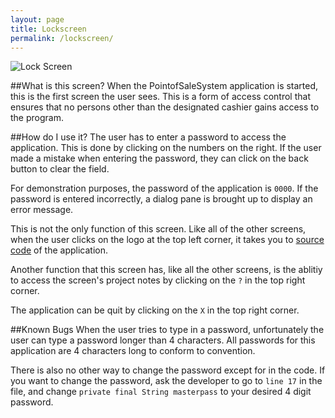 ```yaml
---
layout: page
title: Lockscreen
permalink: /lockscreen/
---
```

![Lock Screen](http://i.imgur.com/Zn0Vco1.png)

##What is this screen?
When the PointofSaleSystem application is started, this is the first screen the user sees. This is a form of access control that ensures that no persons other than the designated cashier gains access to the program. 

##How do I use it?
The user has to enter a password to access the application. This is done by clicking on the numbers on the right. If the user made a mistake when entering the password, they can click on the back button to clear the field. 

For demonstration purposes, the password of the application is `0000`. If the password is entered incorrectly, a dialog pane is brought up to display an error message. 

This is not the only function of this screen. Like all of the other screens, when the user clicks on the logo at the top left corner, it takes you to [source code](https://github.com/iggnoreza/PointOfSaleSystem) of the application. 

Another function that this screen has, like all the other screens, is the ablitiy to access the screen's project notes by clicking on the `?` in the top right corner.

The application can be quit by clicking on the `X` in the top right corner.

##Known Bugs
When the user tries to type in a password, unfortunately the user can type a password longer than 4 characters. All passwords for this application are 4 characters long to conform to convention. 

There is also no other way to change the password except for in the code. If you want to change the password, ask the developer to go to `line 17` in the file, and change `private final String masterpass` to your desired 4 digit password. 